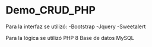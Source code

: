 # Demo_CRUD_PHP

Para la interfaz se utilizó:
-Bootstrap
-Jquery
-Sweetalert

Para la lógica se utilizó PHP 8
Base de datos MySQL
